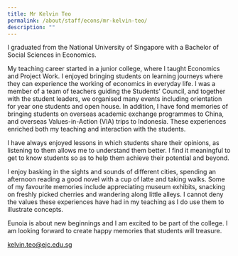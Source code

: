 ```yaml
---
title: Mr Kelvin Teo
permalink: /about/staff/econs/mr-kelvin-teo/
description: ""
---
```

I graduated from the National University of Singapore with a Bachelor of Social Sciences in Economics.

My teaching career started in a junior college, where I taught Economics and Project Work. I enjoyed bringing students on learning journeys where they can experience the working of economics in everyday life. I was a member of a team of teachers guiding the Students’ Council, and together with the student leaders, we organised many events including orientation for year one students and open house. In addition, I have fond memories of bringing students on overseas academic exchange programmes to China, and overseas Values-in-Action (VIA) trips to Indonesia. These experiences enriched both my teaching and interaction with the students.

I have always enjoyed lessons in which students share their opinions, as listening to them allows me to understand them better. I find it meaningful to get to know students so as to help them achieve their potential and beyond.

I enjoy basking in the sights and sounds of different cities, spending an afternoon reading a good novel with a cup of latte and taking walks. Some of my favourite memories include appreciating museum exhibits, snacking on freshly picked cherries and wandering along little alleys. I cannot deny the values these experiences have had in my teaching as I do use them to illustrate concepts.

Eunoia is about new beginnings and I am excited to be part of the college. I am looking forward to create happy memories that students will treasure.

[kelvin.teo@ejc.edu.sg](mailto:kelvin.teo@ejc.edu.sg)